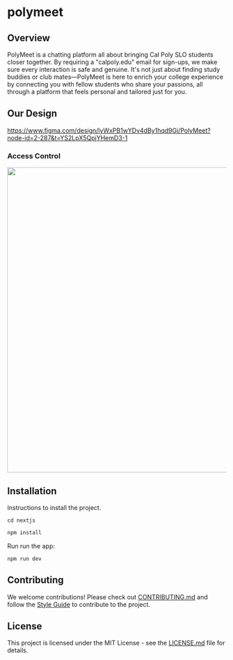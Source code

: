 # polymeet

## Overview

PolyMeet is a chatting platform all about bringing Cal Poly SLO students closer together. By requiring a "calpoly.edu" email for sign-ups, we make sure every interaction is safe and genuine. It's not just about finding study buddies or club mates—PolyMeet is here to enrich your college experience by connecting you with fellow students who share your passions, all through a platform that feels personal and tailored just for you.

## Our Design

https://www.figma.com/design/lyWxPB1wYDv4dBy1hqd9Gj/PolyMeet?node-id=2-287&t=YS2LpX5QpjYHemD3-1

### Access Control
<img src="https://github.com/sanjanachecker/polymeet/assets/42549561/baf48168-dd47-4b5f-b933-b049230a6f28" width="700" />

## Installation

Instructions to install the project.

```
cd nextjs
```

```bash
npm install
```
Run run the app:
```
npm run dev
```

## Contributing

We welcome contributions! Please check out [CONTRIBUTING.md](./CONTRIBUTING.md) and follow the [Style Guide](./STYLE_GUIDE.md) to contribute to the project.

## License

This project is licensed under the MIT License - see the [LICENSE.md](LICENSE.md) file for details.
